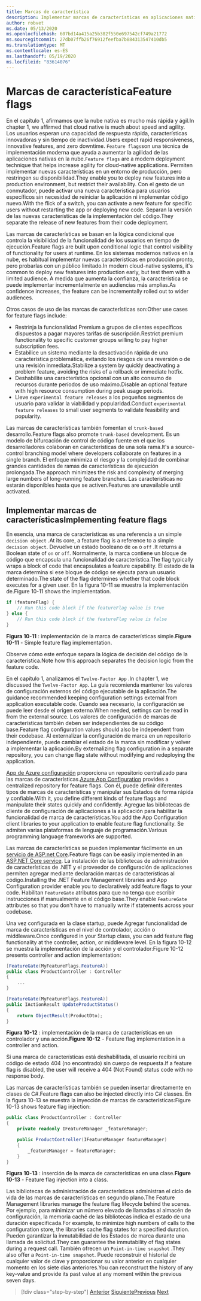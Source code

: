 ```yaml
---
title: Marcas de característica
description: Implementar marcas de características en aplicaciones nativas en la nube que aprovechan App de Azure configuración
author: robvet
ms.date: 05/13/2020
ms.openlocfilehash: 607bd14a415a25b382f550e697542cf749a21772
ms.sourcegitcommit: 27db07ffb26f76912feefba7b884313547410db5
ms.translationtype: MT
ms.contentlocale: es-ES
ms.lasthandoff: 05/19/2020
ms.locfileid: "83614076"
---
```

# <a name="feature-flags"></a><span data-ttu-id="bb569-103">Marcas de característica</span><span class="sxs-lookup"><span data-stu-id="bb569-103">Feature flags</span></span>

<span data-ttu-id="bb569-104">En el capítulo 1, afirmamos que la nube nativa es mucho más rápida y ágil.</span><span class="sxs-lookup"><span data-stu-id="bb569-104">In chapter 1, we affirmed that cloud native is much about speed and agility.</span></span> <span data-ttu-id="bb569-105">Los usuarios esperan una capacidad de respuesta rápida, características innovadoras y sin tiempo de inactividad.</span><span class="sxs-lookup"><span data-stu-id="bb569-105">Users expect rapid responsiveness, innovative features, and zero downtime.</span></span> <span data-ttu-id="bb569-106">`Feature flags`son una técnica de implementación moderna que ayuda a aumentar la agilidad de las aplicaciones nativas en la nube.</span><span class="sxs-lookup"><span data-stu-id="bb569-106">`Feature flags` are a modern deployment technique that helps increase agility for cloud-native applications.</span></span> <span data-ttu-id="bb569-107">Permiten implementar nuevas características en un entorno de producción, pero restringen su disponibilidad.</span><span class="sxs-lookup"><span data-stu-id="bb569-107">They enable you to deploy new features into a production environment, but restrict their availability.</span></span> <span data-ttu-id="bb569-108">Con el gesto de un conmutador, puede activar una nueva característica para usuarios específicos sin necesidad de reiniciar la aplicación ni implementar código nuevo.</span><span class="sxs-lookup"><span data-stu-id="bb569-108">With the flick of a switch, you can activate a new feature for specific users without restarting the app or deploying new code.</span></span> <span data-ttu-id="bb569-109">Separan la versión de las nuevas características de la implementación del código.</span><span class="sxs-lookup"><span data-stu-id="bb569-109">They separate the release of new features from their code deployment.</span></span>

<span data-ttu-id="bb569-110">Las marcas de características se basan en la lógica condicional que controla la visibilidad de la funcionalidad de los usuarios en tiempo de ejecución.</span><span class="sxs-lookup"><span data-stu-id="bb569-110">Feature flags are built upon conditional logic that control visibility of functionality for users at runtime.</span></span> <span data-ttu-id="bb569-111">En los sistemas modernos nativos en la nube, es habitual implementar nuevas características en producción pronto, pero probarlas con un público limitado.</span><span class="sxs-lookup"><span data-stu-id="bb569-111">In modern cloud-native systems, it's common to deploy new features into production early, but test them with a limited audience.</span></span> <span data-ttu-id="bb569-112">A medida que aumenta la confianza, la característica se puede implementar incrementalmente en audiencias más amplias.</span><span class="sxs-lookup"><span data-stu-id="bb569-112">As confidence increases, the feature can be incrementally rolled out to wider audiences.</span></span>

<span data-ttu-id="bb569-113">Otros casos de uso de las marcas de características son:</span><span class="sxs-lookup"><span data-stu-id="bb569-113">Other use cases for feature flags include:</span></span>

- <span data-ttu-id="bb569-114">Restrinja la funcionalidad Premium a grupos de clientes específicos dispuestos a pagar mayores tarifas de suscripción.</span><span class="sxs-lookup"><span data-stu-id="bb569-114">Restrict premium functionality to specific customer groups willing to pay higher subscription fees.</span></span>
- <span data-ttu-id="bb569-115">Estabilice un sistema mediante la desactivación rápida de una característica problemática, evitando los riesgos de una reversión o de una revisión inmediata.</span><span class="sxs-lookup"><span data-stu-id="bb569-115">Stabilize a system by quickly deactivating a problem feature, avoiding the risks of a rollback or immediate hotfix.</span></span>
- <span data-ttu-id="bb569-116">Deshabilite una característica opcional con un alto consumo de recursos durante períodos de uso máximo.</span><span class="sxs-lookup"><span data-stu-id="bb569-116">Disable an optional feature with high resource consumption during peak usage periods.</span></span>
- <span data-ttu-id="bb569-117">Lleve `experimental feature releases` a los pequeños segmentos de usuario para validar la viabilidad y popularidad.</span><span class="sxs-lookup"><span data-stu-id="bb569-117">Conduct `experimental feature releases` to small user segments to validate feasibility and popularity.</span></span>

<span data-ttu-id="bb569-118">Las marcas de características también fomentan el `trunk-based` desarrollo.</span><span class="sxs-lookup"><span data-stu-id="bb569-118">Feature flags also promote `trunk-based` development.</span></span> <span data-ttu-id="bb569-119">Es un modelo de bifurcación de control de código fuente en el que los desarrolladores colaboran en características de una sola rama.</span><span class="sxs-lookup"><span data-stu-id="bb569-119">It's a source-control branching model where developers collaborate on features in a single branch.</span></span> <span data-ttu-id="bb569-120">El enfoque minimiza el riesgo y la complejidad de combinar grandes cantidades de ramas de características de ejecución prolongada.</span><span class="sxs-lookup"><span data-stu-id="bb569-120">The approach minimizes the risk and complexity of merging large numbers of long-running feature branches.</span></span> <span data-ttu-id="bb569-121">Las características no estarán disponibles hasta que se activen.</span><span class="sxs-lookup"><span data-stu-id="bb569-121">Features are unavailable until activated.</span></span>

## <a name="implementing-feature-flags"></a><span data-ttu-id="bb569-122">Implementar marcas de características</span><span class="sxs-lookup"><span data-stu-id="bb569-122">Implementing feature flags</span></span>

<span data-ttu-id="bb569-123">En esencia, una marca de características es una referencia a un simple `decision object` .</span><span class="sxs-lookup"><span data-stu-id="bb569-123">At its core, a feature flag is a reference to a simple `decision object`.</span></span> <span data-ttu-id="bb569-124">Devuelve un estado booleano de `on` o `off` .</span><span class="sxs-lookup"><span data-stu-id="bb569-124">It returns a Boolean state of `on` or `off`.</span></span> <span data-ttu-id="bb569-125">Normalmente, la marca contiene un bloque de código que encapsula una funcionalidad de característica.</span><span class="sxs-lookup"><span data-stu-id="bb569-125">The flag typically wraps a block of code that encapsulates a feature capability.</span></span> <span data-ttu-id="bb569-126">El estado de la marca determina si ese bloque de código se ejecuta para un usuario determinado.</span><span class="sxs-lookup"><span data-stu-id="bb569-126">The state of the flag determines whether that code block executes for a given user.</span></span> <span data-ttu-id="bb569-127">En la figura 10-11 se muestra la implementación de.</span><span class="sxs-lookup"><span data-stu-id="bb569-127">Figure 10-11 shows the implementation.</span></span>

```c#
if (featureFlag) {
    // Run this code block if the featureFlag value is true
} else {
    // Run this code block if the featureFlag value is false
}
```

<span data-ttu-id="bb569-128">**Figura 10-11** : implementación de la marca de características simple.</span><span class="sxs-lookup"><span data-stu-id="bb569-128">**Figure 10-11** - Simple feature flag implementation.</span></span>

<span data-ttu-id="bb569-129">Observe cómo este enfoque separa la lógica de decisión del código de la característica.</span><span class="sxs-lookup"><span data-stu-id="bb569-129">Note how this approach separates the decision logic from the feature code.</span></span>

<span data-ttu-id="bb569-130">En el capítulo 1, analizamos el `Twelve-Factor App` .</span><span class="sxs-lookup"><span data-stu-id="bb569-130">In chapter 1, we discussed the `Twelve-Factor App`.</span></span> <span data-ttu-id="bb569-131">La guía recomienda mantener los valores de configuración externos del código ejecutable de la aplicación.</span><span class="sxs-lookup"><span data-stu-id="bb569-131">The guidance recommended keeping configuration settings external from application executable code.</span></span> <span data-ttu-id="bb569-132">Cuando sea necesario, la configuración se puede leer desde el origen externo.</span><span class="sxs-lookup"><span data-stu-id="bb569-132">When needed, settings can be read in from the external source.</span></span> <span data-ttu-id="bb569-133">Los valores de configuración de marcas de características también deben ser independientes de su código base.</span><span class="sxs-lookup"><span data-stu-id="bb569-133">Feature flag configuration values should also be independent from their codebase.</span></span> <span data-ttu-id="bb569-134">Al externalizar la configuración de marca en un repositorio independiente, puede cambiar el estado de la marca sin modificar y volver a implementar la aplicación.</span><span class="sxs-lookup"><span data-stu-id="bb569-134">By externalizing flag configuration in a separate repository, you can change flag state without modifying and redeploying the application.</span></span>

<span data-ttu-id="bb569-135">[App de Azure configuración](https://docs.microsoft.com/azure/azure-app-configuration/overview) proporciona un repositorio centralizado para las marcas de características.</span><span class="sxs-lookup"><span data-stu-id="bb569-135">[Azure App Configuration](https://docs.microsoft.com/azure/azure-app-configuration/overview) provides a centralized repository for feature flags.</span></span> <span data-ttu-id="bb569-136">Con él, puede definir diferentes tipos de marcas de características y manipular sus Estados de forma rápida y confiable.</span><span class="sxs-lookup"><span data-stu-id="bb569-136">With it, you define different kinds of feature flags and manipulate their states quickly and confidently.</span></span> <span data-ttu-id="bb569-137">Agregue las bibliotecas de cliente de configuración de aplicaciones a la aplicación para habilitar la funcionalidad de marca de características.</span><span class="sxs-lookup"><span data-stu-id="bb569-137">You add the App Configuration client libraries to your application to enable feature flag functionality.</span></span> <span data-ttu-id="bb569-138">Se admiten varias plataformas de lenguaje de programación.</span><span class="sxs-lookup"><span data-stu-id="bb569-138">Various programming language frameworks are supported.</span></span>

<span data-ttu-id="bb569-139">Las marcas de características se pueden implementar fácilmente en un [servicio de ASP.net Core](https://docs.microsoft.com/azure/azure-app-configuration/use-feature-flags-dotnet-core).</span><span class="sxs-lookup"><span data-stu-id="bb569-139">Feature flags can be easily implemented in an [ASP.NET Core service](https://docs.microsoft.com/azure/azure-app-configuration/use-feature-flags-dotnet-core).</span></span> <span data-ttu-id="bb569-140">La instalación de las bibliotecas de administración de características de .NET y el proveedor de configuración de aplicaciones permiten agregar mediante declaración marcas de características al código.</span><span class="sxs-lookup"><span data-stu-id="bb569-140">Installing the .NET Feature Management libraries and App Configuration provider enable you to declaratively add feature flags to your code.</span></span> <span data-ttu-id="bb569-141">Habilitan `FeatureGate` atributos para que no tenga que escribir instrucciones if manualmente en el código base.</span><span class="sxs-lookup"><span data-stu-id="bb569-141">They enable `FeatureGate` attributes so that you don't have to manually write if statements across your codebase.</span></span>

<span data-ttu-id="bb569-142">Una vez configurada en la clase startup, puede Agregar funcionalidad de marca de características en el nivel de controlador, acción o middleware.</span><span class="sxs-lookup"><span data-stu-id="bb569-142">Once configured in your Startup class, you can add feature flag functionality at the controller, action, or middleware level.</span></span> <span data-ttu-id="bb569-143">En la figura 10-12 se muestra la implementación de la acción y el controlador:</span><span class="sxs-lookup"><span data-stu-id="bb569-143">Figure 10-12 presents controller and action implementation:</span></span>

```c#
[FeatureGate(MyFeatureFlags.FeatureA)]
public class ProductController : Controller
{
    ...
}
```

```c#
[FeatureGate(MyFeatureFlags.FeatureA)]
public IActionResult UpdateProductStatus()
{
    return ObjectResult(ProductDto);
}
```

<span data-ttu-id="bb569-144">**Figura 10-12** : implementación de la marca de características en un controlador y una acción.</span><span class="sxs-lookup"><span data-stu-id="bb569-144">**Figure 10-12** - Feature flag implementation in a controller and action.</span></span>

<span data-ttu-id="bb569-145">Si una marca de características está deshabilitada, el usuario recibirá un código de estado 404 (no encontrado) sin cuerpo de respuesta.</span><span class="sxs-lookup"><span data-stu-id="bb569-145">If a feature flag is disabled, the user will receive a 404 (Not Found) status code with no response body.</span></span>

<span data-ttu-id="bb569-146">Las marcas de características también se pueden insertar directamente en clases de C#.</span><span class="sxs-lookup"><span data-stu-id="bb569-146">Feature flags can also be injected directly into C# classes.</span></span> <span data-ttu-id="bb569-147">En la figura 10-13 se muestra la inyección de marcas de características:</span><span class="sxs-lookup"><span data-stu-id="bb569-147">Figure 10-13 shows feature flag injection:</span></span>

```c#
public class ProductController : Controller
{
    private readonly IFeatureManager _featureManager;

    public ProductController(IFeatureManager featureManager)
    {
        _featureManager = featureManager;
    }
}
```

<span data-ttu-id="bb569-148">**Figura 10-13** : inserción de la marca de características en una clase.</span><span class="sxs-lookup"><span data-stu-id="bb569-148">**Figure 10-13** - Feature flag injection into a class.</span></span>

<span data-ttu-id="bb569-149">Las bibliotecas de administración de características administran el ciclo de vida de las marcas de características en segundo plano.</span><span class="sxs-lookup"><span data-stu-id="bb569-149">The Feature Management libraries manage the feature flag lifecycle behind the scenes.</span></span> <span data-ttu-id="bb569-150">Por ejemplo, para minimizar un número elevado de llamadas al almacén de configuración, la memoria caché de las bibliotecas indica el estado de una duración especificada.</span><span class="sxs-lookup"><span data-stu-id="bb569-150">For example, to minimize high numbers of calls to the configuration store, the libraries cache flag states for a specified duration.</span></span> <span data-ttu-id="bb569-151">Pueden garantizar la inmutabilidad de los Estados de marca durante una llamada de solicitud.</span><span class="sxs-lookup"><span data-stu-id="bb569-151">They can guarantee the immutability of flag states during a request call.</span></span> <span data-ttu-id="bb569-152">También ofrecen un `Point-in-time snapshot` .</span><span class="sxs-lookup"><span data-stu-id="bb569-152">They also offer a `Point-in-time snapshot`.</span></span> <span data-ttu-id="bb569-153">Puede reconstruir el historial de cualquier valor de clave y proporcionar su valor anterior en cualquier momento en los siete días anteriores.</span><span class="sxs-lookup"><span data-stu-id="bb569-153">You can reconstruct the history of any key-value and provide its past value at any moment within the previous seven days.</span></span>

>[!div class="step-by-step"]
><span data-ttu-id="bb569-154">[Anterior](devops.md)
>[Siguiente](infrastructure-as-code.md)</span><span class="sxs-lookup"><span data-stu-id="bb569-154">[Previous](devops.md)
[Next](infrastructure-as-code.md)</span></span>
